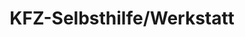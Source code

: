 ---
title: "KFZ-Selbsthilfe/Werkstatt"
url: /leipzig/kfz-selbsthilfe-werkstatt/
shop: Autowerkstatt
---
